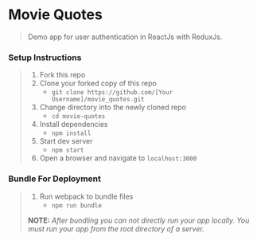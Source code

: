 # Movie Quotes

> Demo app for user authentication in ReactJs with ReduxJs.

### Setup Instructions

> 1. Fork this repo
> 1. Clone your forked copy of this repo
>    - `git clone https://github.com/[Your Username]/movie_quotes.git`
> 1. Change directory into the newly cloned repo
>    - `cd movie-quotes`
> 1. Install dependencies 
>    - `npm install`
> 1. Start dev server
>    - `npm start`
> 1. Open a browser and navigate to `localhost:3000` 

### Bundle For Deployment

> 1. Run webpack to bundle files
>    - `npm run bundle`
> 
> **NOTE:** *After bundling you can not directly run your app locally. You must run your app from the root directory of a server.*

